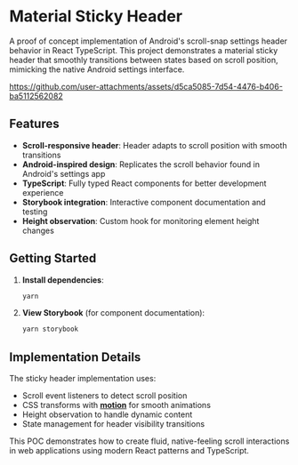 # Material Sticky Header

A proof of concept implementation of Android's scroll-snap settings header behavior in React TypeScript. This project demonstrates a material sticky header that smoothly transitions between states based on scroll position, mimicking the native Android settings interface.

https://github.com/user-attachments/assets/d5ca5085-7d54-4476-b406-ba5112562082


## Features

- **Scroll-responsive header**: Header adapts to scroll position with smooth transitions
- **Android-inspired design**: Replicates the scroll behavior found in Android's settings app
- **TypeScript**: Fully typed React components for better development experience
- **Storybook integration**: Interactive component documentation and testing
- **Height observation**: Custom hook for monitoring element height changes

## Getting Started

1. **Install dependencies**:
   ```bash
   yarn
   ```

2. **View Storybook** (for component documentation):
   ```bash
   yarn storybook
   ```

## Implementation Details

The sticky header implementation uses:
- Scroll event listeners to detect scroll position
- CSS transforms with [**motion**](https://motion.dev/) for smooth animations
- Height observation to handle dynamic content
- State management for header visibility transitions

This POC demonstrates how to create fluid, native-feeling scroll interactions in web applications using modern React patterns and TypeScript.
